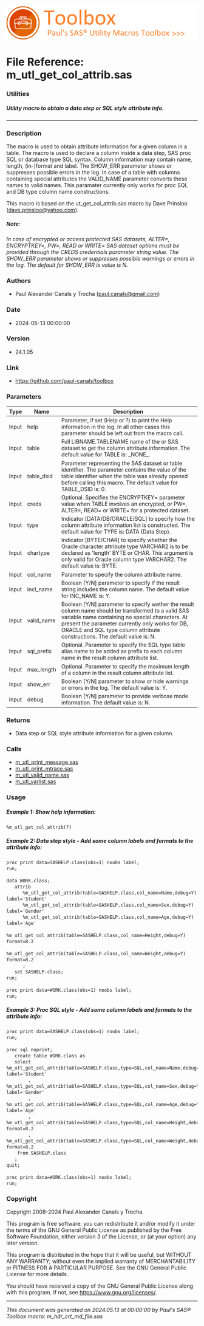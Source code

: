 ![../../misc/images/doc_banner.png](../../misc/images/doc_banner.png)
# 
# File Reference: m_utl_get_col_attrib.sas

### Utilities

##### Utility macro to obtain a data step or SQL style attribute info.

***

### Description
The macro is used to obtain attribute information for a given column in a table. The macro is used to declare a column inside a data step, SAS proc SQL or database type SQL syntax. Column information may contain name, length, (in-)format and label. The SHOW_ERR parameter shows or suppresses possible errors in the log. In case of a table with columns containing special attributes the VALID_NAME parameter converts these names to valid names. This paramater currently only works for proc SQL and DB type column name constructions.

 This macro is based on the ut_get_col_attrib.sas macro by Dave Prinsloo (dave.prinsloo@yahoo.com).



##### *Note:*
*In case of encrypted or access protected SAS datasets, ALTER=, ENCRYPTKEY=, PW=, READ or WRITE= SAS dataset options must be provided through the CREDS credentials parameter string value.*
*The SHOW_ERR parameter shows or suppresses possible warnings or errors in the log. The default for SHOW_ERR is value is N.*

### Authors
* Paul Alexander Canals y Trocha (paul.canals@gmail.com)

### Date
* 2024-05-13 00:00:00

### Version
* 24.1.05

### Link
* https://github.com/paul-canals/toolbox

### Parameters
| Type | Name | Description |
| ---- | ---- | ----------- |
| Input | help | Parameter, if set (Help or ?) to print the Help information in the log. In all other cases this parameter should be left out from the macro call. |
| Input | table | Full LIBNAME.TABLENAME name of the or SAS dataset to get the column attribute information. The default value for TABLE is: \_NONE\_. |
| Input | table_dsid | Parameter representing the SAS dataset or table identifier. The parameter contains the value of the table identifier when the table was already opened before calling this macro. The default value for TABLE_DSID is: 0. |
| Input | creds | Optional. Specifies the ENCRYPTKEY= parameter value when TABLE involves an encrypted, or PW=, ALTER=, READ= or WRITE= for a protected dataset. |
| Input | type | Indicator [DATA/DB/ORACLE/SQL] to specify how the column attribute information list is constructed. The default value for TYPE is: DATA (Data Step). |
| Input | chartype | Indicator [BYTE/CHAR] to specify whether the Oracle character attribute type VARCHAR2 is to be declared as 'length' BYTE or CHAR. This argument is only valid for Oracle column type VARCHAR2. The default value is: BYTE. |
| Input | col_name | Parameter to specify the column attribute name. |
| Input | incl_name | Boolean [Y/N] parameter to specify if the result string includes the column name. The default value for INC_NAME is: Y. |
| Input | valid_name | Boolean [Y/N] parameter to specify wether the result column name should be transformed to a valid SAS variable name containing no special characters. At present the parameter currently only works for DB, ORACLE and SQL type column attribute constructions. The default value is: N. |
| Input | sql_prefix | Optional. Parameter to specify the SQL type table alias name to be added as prefix to each column name in the result column attribute list. |
| Input | max_length | Optional. Parameter to specify the maximum length of a column in the result column attribute list. |
| Input | show_err | Boolean [Y/N] parameter to show or hide warnings or errors in the log. The default value is: Y. |
| Input | debug | Boolean [Y/N] parameter to provide verbose mode information. The default value is: N. |

### Returns
* Data step or SQL style attribute information for a given column.

### Calls
* [m_utl_print_message.sas](m_utl_print_message.md)
* [m_utl_print_mtrace.sas](m_utl_print_mtrace.md)
* [m_utl_valid_name.sas](m_utl_valid_name.md)
* [m_utl_varlist.sas](m_utl_varlist.md)

### Usage

##### Example 1: Show help information:
```sas
%m_utl_get_col_attrib(?)
```

##### Example 2: Data step style - Add some column labels and formats to the attribute info:
```sas
proc print data=SASHELP.class(obs=1) noobs label;
run;

data WORK.class;
   attrib
      %m_utl_get_col_attrib(table=SASHELP.class,col_name=Name,debug=Y) label='Student'
      %m_utl_get_col_attrib(table=SASHELP.class,col_name=Sex,debug=Y) label='Gender'
      %m_utl_get_col_attrib(table=SASHELP.class,col_name=Age,debug=Y) label='Age'
      %m_utl_get_col_attrib(table=SASHELP.class,col_name=Height,debug=Y) format=8.2
      %m_utl_get_col_attrib(table=SASHELP.class,col_name=Weight,debug=Y) format=8.2
      ;
   set SASHELP.class;
run;

proc print data=WORK.class(obs=1) noobs label;
run;

```

##### Example 3: Proc SQL style - Add some column labels and formats to the attribute info:
```sas
proc print data=SASHELP.class(obs=1) noobs label;
run;

proc sql noprint;
   create table WORK.class as
   select %m_utl_get_col_attrib(table=SASHELP.class,type=SQL,col_name=Name,debug=Y) label='Student'
        , %m_utl_get_col_attrib(table=SASHELP.class,type=SQL,col_name=Sex,debug=Y) label='Gender'
        , %m_utl_get_col_attrib(table=SASHELP.class,type=SQL,col_name=Age,debug=Y) label='Age'
        , %m_utl_get_col_attrib(table=SASHELP.class,type=SQL,col_name=Height,debug=Y) format=8.2
        , %m_utl_get_col_attrib(table=SASHELP.class,type=SQL,col_name=Weight,debug=Y) format=8.2
    from SASHELP.class
   ;
quit;

proc print data=WORK.class(obs=1) noobs label;
run;

```

### Copyright
Copyright 2008-2024 Paul Alexander Canals y Trocha. 
 
This program is free software: you can redistribute it and/or modify 
it under the terms of the GNU General Public License as published by 
the Free Software Foundation, either version 3 of the License, or 
(at your option) any later version. 
 
This program is distributed in the hope that it will be useful, 
but WITHOUT ANY WARRANTY; without even the implied warranty of 
MERCHANTABILITY or FITNESS FOR A PARTICULAR PURPOSE. See the 
GNU General Public License for more details. 
 
You should have received a copy of the GNU General Public License 
along with this program. If not, see <https://www.gnu.org/licenses/>. 


***
*This document was generated on 2024.05.13 at 00:00:00 by Paul's SAS&reg; Toolbox macro: m_hdr_crt_md_file.sas*
